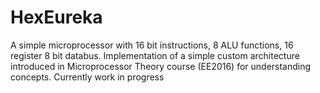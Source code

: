 # HexEureka
A simple microprocessor with 16 bit instructions, 8 ALU functions, 16 register 8 bit databus.
Implementation of a simple custom architecture introduced in Microprocessor Theory course (EE2016) for understanding concepts.
Currently work in progress
